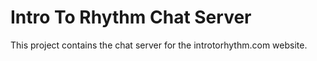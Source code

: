 # Intro To Rhythm Chat Server

This project contains the chat server for the introtorhythm.com website.